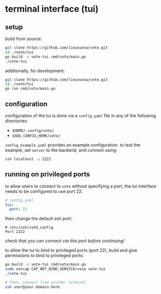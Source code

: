 # terminal interface (tui)

## setup

build from source:

```sh
git clone https://github.com/linuxunsw/vote.git
cd ./vote/tui
go build -o vote-tui cmd/vote/main.go
./vote-tui
```

additionally, for development:

```sh
git clone https://github.com/linuxunsw/vote.git
cd ./vote/tui
go run cmd/vote/main.go
```

## configuration

configuration of the tui is done via a `config.yaml` file in any of the following directories:

- `$HOME/.config/vote/`
- `$XDG_CONFIG_HOME/vote/`

`config.example.yaml` provides an example configuration. to test the example, set `server` to the backend, and connect using:

```sh
ssh localhost -p 2222
```

## running on privileged ports

to allow users to connect to `vote` without specifying a port, the tui interface needs to be configured to use port 22:

```yaml
# config.yaml
tui:
  port: 22
```

then change the default ssh port:

```
# /etc/ssh/sshd_config
Port 2222 
```

*check that you can connect via this port before continuing!*

to allow the tui to bind to privileged ports (port 22), build and give permissions to bind to privileged ports:

```sh
go build -o vote-tui cmd/vote/main.go
sudo setcap CAP_NET_BIND_SERVICE=+eip vote-tui
./vote-tui

# then, connect from another terminal
ssh user@your.domain.here
```
